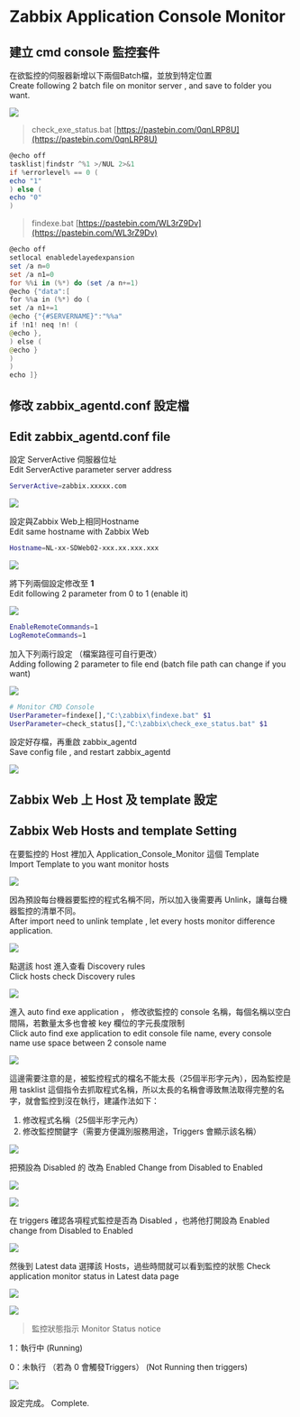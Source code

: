 # Zabbix Application Console Monitor

## 建立 cmd console 監控套件

在欲監控的伺服器新增以下兩個Batch檔，並放到特定位置<br>
Create following 2 batch file on monitor server , and save to folder you want.

![](https://i.imgur.com/jgSiKfK.png)

> check_exe_status.bat   [https://pastebin.com/0qnLRP8U](https://pastebin.com/0qnLRP8U)

```powershell
@echo off
tasklist|findstr ^%1 >/NUL 2>&1
if %errorlevel% == 0 (
echo "1"
) else (
echo "0"
)
```

> findexe.bat   [https://pastebin.com/WL3rZ9Dv](https://pastebin.com/WL3rZ9Dv)

```powershell
@echo off
setlocal enabledelayedexpansion
set /a n=0
set /a n1=0
for %%i in (%*) do (set /a n+=1)
@echo {"data":[
for %%a in (%*) do (
set /a n1+=1
@echo {"{#SERVERNAME}":"%%a"
if !n1! neq !n! (
@echo },
) else (
@echo }
)
)
echo ]}
```

## 修改 zabbix_agentd.conf 設定檔<br>
## Edit zabbix_agentd.conf file

設定 ServerActive 伺服器位址<br>
Edit ServerActive parameter server address

```bash
ServerActive=zabbix.xxxxx.com
```

![](https://i.imgur.com/Uoa12eg.png)

設定與Zabbix Web上相同Hostname<br>
Edit same hostname with Zabbix Web

```bash
Hostname=NL-xx-SDWeb02-xxx.xx.xxx.xxx
```

![](https://i.imgur.com/HXeJfnp.png)

將下列兩個設定修改至 **1** <br>
Edit following 2 parameter from 0 to 1 (enable it)

![](https://i.imgur.com/bQZhTwD.png)

```bash
EnableRemoteCommands=1
LogRemoteCommands=1
```

加入下列兩行設定 （檔案路徑可自行更改）<br>
Adding following 2 parameter to file end (batch file path can change if you want)

![](https://i.imgur.com/jDE9YI9.png)

```bash
# Monitor CMD Console
UserParameter=findexe[],"C:\zabbix\findexe.bat" $1
UserParameter=check_status[],"C:\zabbix\check_exe_status.bat" $1
```

設定好存檔，再重啟 zabbix_agentd<br>
Save config file , and restart zabbix_agentd

![](https://i.imgur.com/hoeuKJu.png)

## Zabbix Web 上 Host 及 template 設定<br>
## Zabbix Web Hosts and template Setting

在要監控的 Host 裡加入 Application_Console_Monitor 這個 Template <br>
Import Template to you want monitor hosts

![](https://i.imgur.com/GbasMZS.png)

因為預設每台機器要監控的程式名稱不同，所以加入後需要再 Unlink，讓每台機器監控的清單不同。<br>
After import need to unlink template , let every hosts monitor difference application.

![](https://i.imgur.com/wHF54wh.png)

點選該 host 進入查看 Discovery rules <br>
Click hosts check Discovery rules

![](https://i.imgur.com/NKSK1gW.png)

進入 auto find exe application ， 修改欲監控的 console 名稱，每個名稱以空白間隔，若數量太多也會被 key 欄位的字元長度限制 <br>
Click auto find exe application to edit console file name, every console name use space between 2 console name

![](https://i.imgur.com/aM2VZDM.png)

這邊需要注意的是，被監控程式的檔名不能太長（25個半形字元內），因為監控是用 tasklist 這個指令去抓取程式名稱，所以太長的名稱會導致無法取得完整的名字，就會監控到沒在執行，建議作法如下：


1. 修改程式名稱（25個半形字元內）
2. 修改監控關鍵字（需要方便識別服務用途，Triggers 會顯示該名稱）

![](https://i.imgur.com/GzNP3ug.png)

把預設為 Disabled 的 改為 Enabled
Change from Disabled to Enabled

![](https://i.imgur.com/NmGqz3n.png)

![](https://i.imgur.com/HyHwYCj.png)

在 triggers 確認各項程式監控是否為 Disabled ，也將他打開設為 Enabled
change from Disabled to Enabled


![](https://i.imgur.com/OOH2K8m.png)

然後到 Latest data 選擇該 Hosts，過些時間就可以看到監控的狀態
Check application monitor status in Latest data page

![](https://i.imgur.com/sAdA52L.png)

![](https://i.imgur.com/qPUexsf.png)

> 監控狀態指示
> Monitor Status notice

1：執行中 (Running)

0：未執行 （若為 0 會觸發Triggers） (Not Running then triggers)

![](https://i.imgur.com/OPqwt73.png)

設定完成。
Complete.
